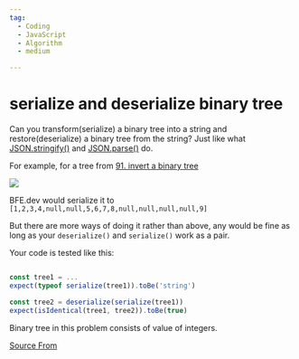 ```yaml
---
tag:
  - Coding
  - JavaScript
  - Algorithm
  - medium

---
```

  
# serialize and deserialize binary tree

Can you transform(serialize) a binary tree into a string and restore(deserialize) a binary tree from the string? Just like what [JSON.stringify()](https://bigfrontend.dev/problem/implement-JSON-stringify) and [JSON.parse()](https://bigfrontend.dev/problem/implement-JSON-parse) do.

For example, for a tree from [91\. invert a binary tree](https://bigfrontend.dev/problem/invert-a-binary-tree)

![](https://cdn.bfe.dev/bfe/img/5HqzC2BPLAY1oao78DrYhs9wXTV4msLP_1169x546_1598270209815.png)

BFE.dev would serialize it to `[1,2,3,4,null,null,5,6,7,8,null,null,null,null,9]`

But there are more ways of doing it rather than above, any would be fine as long as your `deserialize()` and `serialize()` work as a pair.

Your code is tested like this:

```js

const tree1 = ...
expect(typeof serialize(tree1)).toBe('string')

const tree2 = deserialize(serialize(tree1)) 
expect(isIdentical(tree1, tree2)).toBe(true)
```

Binary tree in this problem consists of value of integers.


[Source From](https://bigfrontend.dev/problem/serialize-and-deserialize-binary-tree)

  
